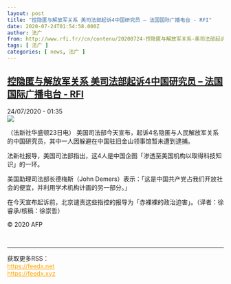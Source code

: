 ```yaml
---
layout: post
title: "控隐匿与解放军关系 美司法部起诉4中国研究员 – 法国国际广播电台 - RFI"
date: 2020-07-24T01:54:58.000Z
author: 法广
from: http://www.rfi.fr//cn/contenu/20200724-控隐匿与解放军关系-美司法部起诉4中国研究员
tags: [ 法广 ]
categories: [ news, 法广 ]
---
```

<!--1595555698000-->
[控隐匿与解放军关系 美司法部起诉4中国研究员 – 法国国际广播电台 - RFI](http://www.rfi.fr//cn/contenu/20200724-%E6%8E%A7%E9%9A%90%E5%8C%BF%E4%B8%8E%E8%A7%A3%E6%94%BE%E5%86%9B%E5%85%B3%E7%B3%BB-%E7%BE%8E%E5%8F%B8%E6%B3%95%E9%83%A8%E8%B5%B7%E8%AF%894%E4%B8%AD%E5%9B%BD%E7%A0%94%E7%A9%B6%E5%91%98)
------

<div>
<div>24/07/2020 - 01:35</div><img src="https://s.rfi.fr/media/display/726a0834-cd41-11ea-8850-005056a964fe/w:310/p:16x9/int0002b.200724073502.jpg"><div class="t-content__body u-clearfix"><div class="m-interstitial"></div><p>（法新社华盛顿23日电）    美国司法部今天宣布，起诉4名隐匿与人民解放军关系的中国研究员，其中一人因躲避在中国驻旧金山领事馆暂未遭到逮捕。</p><p>    法新社报导，美国司法部指出，这4人是中国企图「渗透至美国机构以取得科技知识」的一环。</p><p>    美国助理司法部长德梅斯（John Demers）表示：「这是中国共产党占我们开放社会的便宜，并利用学术机构计画的另一部分。」</p><p>    在今天宣布起诉前，北京谴责这些指控的报导为「赤裸裸的政治迫害」。（译者：徐睿承/核稿：徐崇哲）</p><p class="t-copyright">© 2020 AFP</p>        </div><br><hr><div>获取更多RSS：<br><a href="https://feedx.net" style="color:orange" target="_blank">https://feedx.net</a> <br><a href="https://feedx.xyz" style="color:orange" target="_blank">https://feedx.xyz</a><br></div>
</div>
